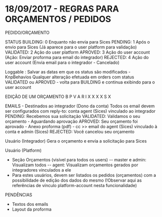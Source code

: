 
18/09/2017 - REGRAS PARA ORÇAMENTOS / PEDIDOS
==========================================================

PEDIDO/ORÇAMENTO

STATUS
BUILDING:  0  Enquanto não envia para Sices
PENDING:   1  Após o envio para Sices (Já aparece para o user platform para validação)
VALIDATED: 2  Ação do user platform
APROVED:   3  Ação do user account (Ação: Enviar proforma para email do integrador)
REJECTED:  4  Ação do user account (Envia email para o integrador - Cancelado)

Loggable : Salvar as datas em que os status são modificados - KnpBehavios
Qualquer alteração efetuada em orders com status VALIDATED ou APROVED - volta para BUILDING e continua exibindo para o user account

EDIÇÃO DE UM ORÇAMENTO
	B	P	V	A	R
I    	X		X	X	X
S		X

EMAILS - Destinados ao integrador (Dono da conta) 
Todos os email devem ser configurados com reply-to: conta agent (Sices) vinculado ao integrador
PENDING: Recebemos sua solicitação
VALIDATED: Validamos o seu orçamento - Aguardando aprovação
APROVED: Seu orçamento foi aprovado - Anexo proforma (pdf) - cc >> email do agent (Sices) vinculado à conta e admin (Sices)
REJECTED: Você cancelou seu orçamento

Usuário (Integrador)
Gera o orçamento e envia a solicitação para Sices

Usuário (Platform)
- Seção Orçamentos (visível para todos os users)
-- master e admin: Visualizam todos
-- agent: Visualizam orçamentos gerados por integradores vinculados a ele
- Para estes usuários, devem ser listados os pedidos (orçamentos) com a possibilidade de edição dos dados do mesmo 
(!Observar aqui as referências de vínculo platform-account nesta funcionalidade)

PENDÊNCIAS
- Textos dos emails
- Layout da proforma
